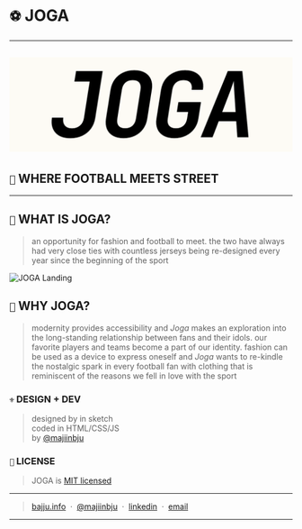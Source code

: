 # `⚽️` JOGA
---

![JOGA Logo](assets/readme/readme.png)
---
## `🎽` WHERE FOOTBALL MEETS STREET
---

## `📑` WHAT IS JOGA?
> an opportunity for fashion and football to meet. the two have always had very close ties with countless jerseys being re-designed every year since the beginning of the sport <br>

![JOGA Landing](assets/readme/readme.gif)

## `🧐` WHY JOGA?
> modernity provides accessibility and *Joga* makes an exploration into the long-standing relationship between fans and their idols. our favorite players and teams become a part of our identity. fashion can be used as a device to express oneself and *Joga* wants to re-kindle the nostalgic spark in every football fan with clothing that is reminiscent of the reasons we fell in love with the sport

### `⚜️` DESIGN + DEV
> designed by in sketch<br>
> coded in HTML/CSS/JS<br>
> by [@majiinbju](https://github.com/majiinbju) 

### `🪪` LICENSE
> JOGA is [MIT licensed](https://github.com/majiinbju/joga/blob/main/LICENSE)
---
> [bajju.info](https://www.bajju.info) &nbsp;&middot;&nbsp;
> [@majiinbju](https://github.com/majiinbju) &nbsp;&middot;&nbsp;
> [linkedin](https://www.linkedin.com/in/vivek-bajaj-4a8035152/) &nbsp;&middot;&nbsp;
> [email](mailto:hi@vivekbajaj.design)
---
